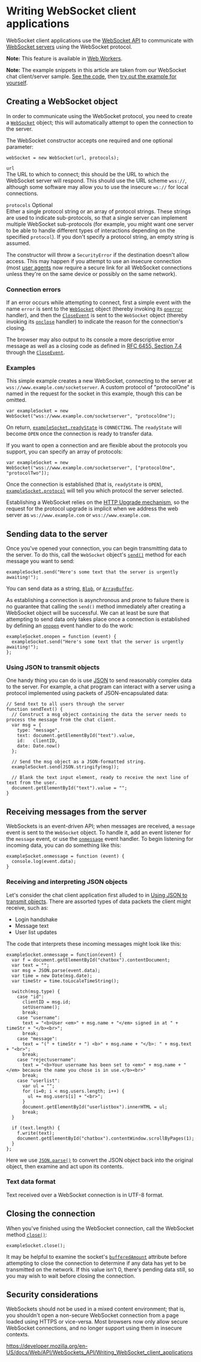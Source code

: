 Writing WebSocket client applications
=====================================

WebSocket client applications use the [WebSocket API](../websockets_api) to communicate with [WebSocket servers](writing_websocket_servers) using the WebSocket protocol.

**Note:** This feature is available in [Web Workers](../web_workers_api).

**Note:** The example snippets in this article are taken from our WebSocket chat client/server sample. [See the code](https://github.com/mdn/samples-server/tree/master/s/websocket-chat), then [try out the example for yourself](https://mdn-samples.mozilla.org/s/websocket-chat).

Creating a WebSocket object
---------------------------

In order to communicate using the WebSocket protocol, you need to create a [`WebSocket`](../websocket) object; this will automatically attempt to open the connection to the server.

The WebSocket constructor accepts one required and one optional parameter:

    webSocket = new WebSocket(url, protocols);

`url`  
The URL to which to connect; this should be the URL to which the WebSocket server will respond. This should use the URL scheme `wss://`, although some software may allow you to use the insecure `ws://` for local connections.

 `protocols` <span class="badge inline optional">Optional</span>   
Either a single protocol string or an array of protocol strings. These strings are used to indicate sub-protocols, so that a single server can implement multiple WebSocket sub-protocols (for example, you might want one server to be able to handle different types of interactions depending on the specified `protocol`). If you don't specify a protocol string, an empty string is assumed.

The constructor will throw a `SecurityError` if the destination doesn't allow access. This may happen if you attempt to use an insecure connection (most [user agents](https://developer.mozilla.org/en-US/docs/Glossary/User_agent) now require a secure link for all WebSocket connections unless they're on the same device or possibly on the same network).

### Connection errors

If an error occurs while attempting to connect, first a simple event with the name `error` is sent to the [`WebSocket`](../websocket) object (thereby invoking its [`onerror`](../websocket/onerror) handler), and then the [`CloseEvent`](../closeevent) is sent to the `WebSocket` object (thereby invoking its [`onclose`](../websocket/onclose) handler) to indicate the reason for the connection's closing.

The browser may also output to its console a more descriptive error message as well as a closing code as defined in [RFC 6455, Section 7.4](https://datatracker.ietf.org/doc/html/rfc6455#section-7.4) through the [`CloseEvent`](../closeevent).

### Examples

This simple example creates a new WebSocket, connecting to the server at `wss://www.example.com/socketserver`. A custom protocol of "protocolOne" is named in the request for the socket in this example, though this can be omitted.

    var exampleSocket = new WebSocket("wss://www.example.com/socketserver", "protocolOne");

On return, [`exampleSocket.readyState`](../websocket/readystate) is `CONNECTING`. The `readyState` will become `OPEN` once the connection is ready to transfer data.

If you want to open a connection and are flexible about the protocols you support, you can specify an array of protocols:

    var exampleSocket = new WebSocket("wss://www.example.com/socketserver", ["protocolOne", "protocolTwo"]);

Once the connection is established (that is, `readyState` is `OPEN`), [`exampleSocket.protocol`](../websocket/protocol) will tell you which protocol the server selected.

Establishing a WebSocket relies on the [HTTP Upgrade mechanism](https://developer.mozilla.org/en-US/docs/Web/HTTP/Protocol_upgrade_mechanism), so the request for the protocol upgrade is implicit when we address the web server as `ws://www.example.com` or `wss://www.example.com`.

Sending data to the server
--------------------------

Once you've opened your connection, you can begin transmitting data to the server. To do this, call the `WebSocket` object's [`send()`](../websocket/send) method for each message you want to send:

    exampleSocket.send("Here's some text that the server is urgently awaiting!");

You can send data as a string, [`Blob`](../blob), or [`ArrayBuffer`](https://developer.mozilla.org/en-US/docs/Web/JavaScript/Reference/Global_Objects/ArrayBuffer).

As establishing a connection is asynchronous and prone to failure there is no guarantee that calling the `send()` method immediately after creating a WebSocket object will be successful. We can at least be sure that attempting to send data only takes place once a connection is established by defining an [`onopen`](../websocket/onopen) event handler to do the work:

    exampleSocket.onopen = function (event) {
      exampleSocket.send("Here's some text that the server is urgently awaiting!");
    };

### Using JSON to transmit objects

One handy thing you can do is use [JSON](https://developer.mozilla.org/en-US/docs/Glossary/JSON) to send reasonably complex data to the server. For example, a chat program can interact with a server using a protocol implemented using packets of JSON-encapsulated data:

    // Send text to all users through the server
    function sendText() {
      // Construct a msg object containing the data the server needs to process the message from the chat client.
      var msg = {
        type: "message",
        text: document.getElementById("text").value,
        id:   clientID,
        date: Date.now()
      };

      // Send the msg object as a JSON-formatted string.
      exampleSocket.send(JSON.stringify(msg));

      // Blank the text input element, ready to receive the next line of text from the user.
      document.getElementById("text").value = "";
    }

Receiving messages from the server
----------------------------------

WebSockets is an event-driven API; when messages are received, a `message` event is sent to the `WebSocket` object. To handle it, add an event listener for the `message` event, or use the [`onmessage`](../websocket/onmessage) event handler. To begin listening for incoming data, you can do something like this:

    exampleSocket.onmessage = function (event) {
      console.log(event.data);
    }

### Receiving and interpreting JSON objects

Let's consider the chat client application first alluded to in [Using JSON to transmit objects](#using_json_to%0A__transmit_objects). There are assorted types of data packets the client might receive, such as:

-   Login handshake
-   Message text
-   User list updates

The code that interprets these incoming messages might look like this:

    exampleSocket.onmessage = function(event) {
      var f = document.getElementById("chatbox").contentDocument;
      var text = "";
      var msg = JSON.parse(event.data);
      var time = new Date(msg.date);
      var timeStr = time.toLocaleTimeString();

      switch(msg.type) {
        case "id":
          clientID = msg.id;
          setUsername();
          break;
        case "username":
          text = "<b>User <em>" + msg.name + "</em> signed in at " + timeStr + "</b><br>";
          break;
        case "message":
          text = "(" + timeStr + ") <b>" + msg.name + "</b>: " + msg.text + "<br>";
          break;
        case "rejectusername":
          text = "<b>Your username has been set to <em>" + msg.name + "</em> because the name you chose is in use.</b><br>"
          break;
        case "userlist":
          var ul = "";
          for (i=0; i < msg.users.length; i++) {
            ul += msg.users[i] + "<br>";
          }
          document.getElementById("userlistbox").innerHTML = ul;
          break;
      }

      if (text.length) {
        f.write(text);
        document.getElementById("chatbox").contentWindow.scrollByPages(1);
      }
    };

Here we use [`JSON.parse()`](https://developer.mozilla.org/en-US/docs/Web/JavaScript/Reference/Global_Objects/JSON/parse) to convert the JSON object back into the original object, then examine and act upon its contents.

### Text data format

Text received over a WebSocket connection is in UTF-8 format.

Closing the connection
----------------------

When you've finished using the WebSocket connection, call the WebSocket method [`close()`](../websocket/close):

    exampleSocket.close();

It may be helpful to examine the socket's [`bufferedAmount`](../websocket/bufferedamount) attribute before attempting to close the connection to determine if any data has yet to be transmitted on the network. If this value isn't 0, there's pending data still, so you may wish to wait before closing the connection.

Security considerations
-----------------------

WebSockets should not be used in a mixed content environment; that is, you shouldn't open a non-secure WebSocket connection from a page loaded using HTTPS or vice-versa. Most browsers now only allow secure WebSocket connections, and no longer support using them in insecure contexts.

<a href="https://developer.mozilla.org/en-US/docs/Web/API/WebSockets_API/Writing_WebSocket_client_applications" class="_attribution-link">https://developer.mozilla.org/en-US/docs/Web/API/WebSockets_API/Writing_WebSocket_client_applications</a>
